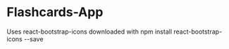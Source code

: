 # Flashcards-App

Uses react-bootstrap-icons downloaded with npm install react-bootstrap-icons --save
